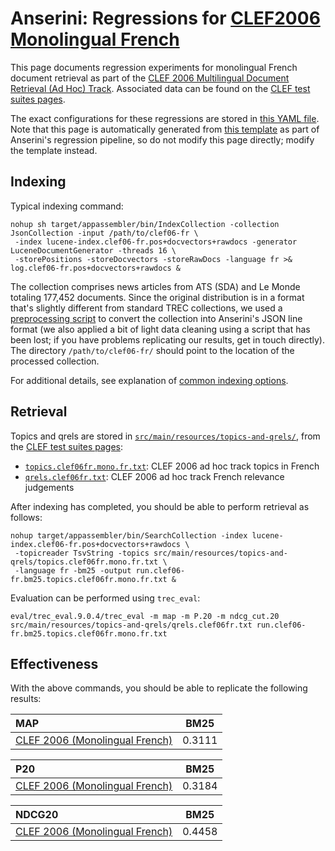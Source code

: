 # Anserini: Regressions for [CLEF2006 Monolingual French](http://www.clef-initiative.eu/edition/clef2006)

This page documents regression experiments for monolingual French document retrieval as part of the [CLEF 2006 Multilingual Document Retrieval (Ad Hoc) Track](http://www.clef-initiative.eu/edition/clef2006).
Associated data can be found on the [CLEF test suites pages](http://www.clef-initiative.eu/dataset/corpus).

The exact configurations for these regressions are stored in [this YAML file](../src/main/resources/regression/clef06-fr.yaml).
Note that this page is automatically generated from [this template](../src/main/resources/docgen/templates/clef06-fr.template) as part of Anserini's regression pipeline, so do not modify this page directly; modify the template instead.

## Indexing

Typical indexing command:

```
nohup sh target/appassembler/bin/IndexCollection -collection JsonCollection -input /path/to/clef06-fr \
 -index lucene-index.clef06-fr.pos+docvectors+rawdocs -generator LuceneDocumentGenerator -threads 16 \
 -storePositions -storeDocvectors -storeRawDocs -language fr >& log.clef06-fr.pos+docvectors+rawdocs &
```

The collection comprises news articles from ATS (SDA) and Le Monde totaling 177,452 documents.
Since the original distribution is in a format that's slightly different from standard TREC collections, we used a [preprocessing script](../src/main/python/clir/document_preprocess.py) to convert the collection into Anserini's JSON line format (we also applied a bit of light data cleaning using a script that has been lost; if you have problems replicating our results, get in touch directly).
The directory `/path/to/clef06-fr/` should point to the location of the processed collection.

For additional details, see explanation of [common indexing options](common-indexing-options.md).

## Retrieval

Topics and qrels are stored in [`src/main/resources/topics-and-qrels/`](../src/main/resources/topics-and-qrels/), from the [CLEF test suites pages](http://www.clef-initiative.eu/dataset/corpus):

+ [`topics.clef06fr.mono.fr.txt`](../src/main/resources/topics-and-qrels/topics.clef06fr.mono.fr.txt): CLEF 2006 ad hoc track topics in French
+ [`qrels.clef06fr.txt`](../src/main/resources/topics-and-qrels/qrels.clef06fr.txt): CLEF 2006 ad hoc track French relevance judgements

After indexing has completed, you should be able to perform retrieval as follows:

```
nohup target/appassembler/bin/SearchCollection -index lucene-index.clef06-fr.pos+docvectors+rawdocs \
 -topicreader TsvString -topics src/main/resources/topics-and-qrels/topics.clef06fr.mono.fr.txt \
 -language fr -bm25 -output run.clef06-fr.bm25.topics.clef06fr.mono.fr.txt &
```

Evaluation can be performed using `trec_eval`:

```
eval/trec_eval.9.0.4/trec_eval -m map -m P.20 -m ndcg_cut.20 src/main/resources/topics-and-qrels/qrels.clef06fr.txt run.clef06-fr.bm25.topics.clef06fr.mono.fr.txt
```

## Effectiveness

With the above commands, you should be able to replicate the following results:

MAP                                     | BM25      |
:---------------------------------------|-----------|
[CLEF 2006 (Monolingual French)](../src/main/resources/topics-and-qrels/topics.clef06fr.mono.fr.txt)| 0.3111    |


P20                                     | BM25      |
:---------------------------------------|-----------|
[CLEF 2006 (Monolingual French)](../src/main/resources/topics-and-qrels/topics.clef06fr.mono.fr.txt)| 0.3184    |


NDCG20                                  | BM25      |
:---------------------------------------|-----------|
[CLEF 2006 (Monolingual French)](../src/main/resources/topics-and-qrels/topics.clef06fr.mono.fr.txt)| 0.4458    |
